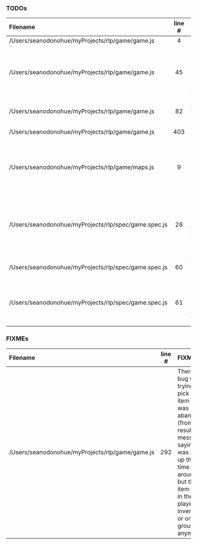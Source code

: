 ### TODOs
| Filename | line # | TODO
|:------|:------:|:------
| /Users/seanodonohue/myProjects/rlp/game/game.js | 4 | Savegame
| /Users/seanodonohue/myProjects/rlp/game/game.js | 45 | See if its possible to export the display, scheduler, and so on in this function.
| /Users/seanodonohue/myProjects/rlp/game/game.js | 82 | Use stuff like this for making menus cleaner
| /Users/seanodonohue/myProjects/rlp/game/game.js | 403 | Break into functions
| /Users/seanodonohue/myProjects/rlp/game/maps.js | 9 | Refactor modules to use a consistent style if possible (i.e. constructors vs. libraries)
| /Users/seanodonohue/myProjects/rlp/spec/game.spec.js | 28 | create mockEntity to put in mochaHelper.js to help with testing entities here and in the entity spec.
| /Users/seanodonohue/myProjects/rlp/spec/game.spec.js | 60 | find a way to mock keypress events (stdin?)
| /Users/seanodonohue/myProjects/rlp/spec/game.spec.js | 61 | add sinon to stub out methonds like stdout to see if they are called as needed.

### FIXMEs
| Filename | line # | FIXME
|:------|:------:|:------
| /Users/seanodonohue/myProjects/rlp/game/game.js | 292 | There is a bug where trying to pick up an item that was abandoned (from '*') results in a message saying it was picked up this time around, but the item is not in the player's inventory or on the ground anymore.